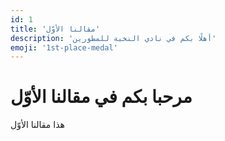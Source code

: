 ```yaml
---
id: 1
title: 'مقالنا الأوّل'
description: 'أهلًا بكم في نادي النخبة للمطورين'
emoji: '1st-place-medal'
---
```

# مرحبا بكم في مقالنا الأوّل

هذا مقالنا الأوّل